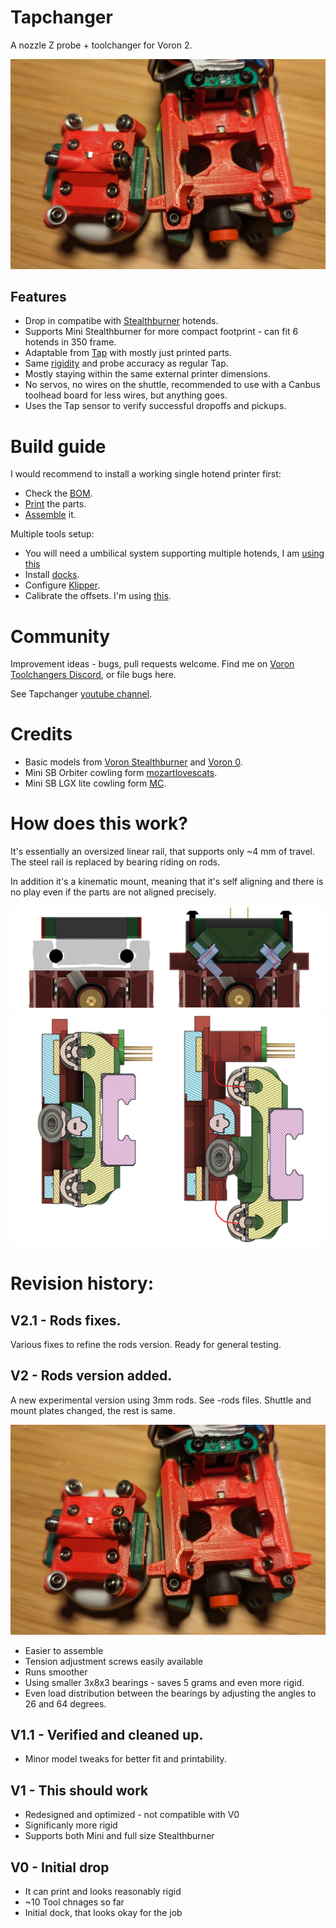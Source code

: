 # Tapchanger

A nozzle Z probe + toolchanger for Voron 2.

![Preview](/images/rods-photo.jpg)

## Features
* Drop in compatibe with [Stealthburner](https://github.com/VoronDesign/Voron-Stealthburner) hotends.
* Supports Mini Stealthburner for more compact footprint - can fit 6 hotends in 350 frame.
* Adaptable from [Tap](https://github.com/VoronDesign/Voron-Tap) with mostly just printed parts.
* Same [rigidity](https://youtu.be/mGRXtK9F408) and probe accuracy as regular Tap.
* Mostly staying within the same external printer dimensions.
* No servos, no wires on the shuttle, recommended to use with a Canbus toolhead board for less wires, but anything goes.
* Uses the Tap sensor to verify successful dropoffs and pickups.

# Build guide

I would recommend to install a working single hotend printer first:

* Check the [BOM](./BOM.md).
* [Print](./Print%20Guide.md) the parts.
* [Assemble](./Assembly.md) it.

Multiple tools setup:

* You will need a umbilical system supporting multiple hotends, I am [using this](https://github.com/viesturz/Voron2Toolbox)
* Install [docks](Dock.md).
* Configure [Klipper](./klipper/README.md).
* Calibrate the offsets. I'm using [this](https://github.com/viesturz/NozzleAlign).

# Community

Improvement ideas - bugs, pull requests welcome. Find me on [Voron Toolchangers Discord](https://discord.gg/xmDWrYGwVJ), or file bugs here.

See Tapchanger [youtube channel](https://www.youtube.com/playlist?list=PLqU7kX5nUJDRDw5z0NLwJ22OkV6fbjnSW).

# Credits

- Basic models from [Voron Stealthburner](https://github.com/VoronDesign/Voron-Stealthburner) and [Voron 0](https://github.com/VoronDesign/Voron-0).
- Mini SB Orbiter cowling form [mozartlovescats](https://www.printables.com/model/366337-voron-02-orbiter-20-trianglelab-chc-mini-stealthbu).
- Mini SB LGX lite cowling form [MC](https://www.printables.com/model/395933-voron-02-mini-stealthburner-remix-for-lgx-light-ex/files).


# How does this work?

It's essentially an oversized linear rail, that supports only ~4 mm of travel. The steel rail is replaced by bearing riding on rods.

In addition it's a kinematic mount, meaning that it's self aligning and there is no play even if the parts are not aligned precisely.

![Preview](/images/explain1.png)
![Preview](/images/explain2.png)

# Revision history:

## V2.1 - Rods fixes.

Various fixes to refine the rods version. Ready for general testing.

## V2 - Rods version added.

A new experimental version using 3mm rods. See -rods files. Shuttle and mount plates changed, the rest is same.

![Preview](/images/rods-photo.jpg)

- Easier to assemble
- Tension adjustment screws easily available
- Runs smoother
- Using smaller 3x8x3 bearings - saves 5 grams and even more rigid.
- Even load distribution between the bearings by adjusting the angles to 26 and 64 degrees.

## V1.1 - Verified and cleaned up.

- Minor model tweaks for better fit and printability.


## V1 - This should work

- Redesigned and optimized - not compatible with V0
- Significanly more rigid
- Supports both Mini and full size Stealthburner

## V0 - Initial drop
 
 - It can print and looks reasonably rigid
 - ~10 Tool chnages so far
 - Initial dock, that looks okay for the job
